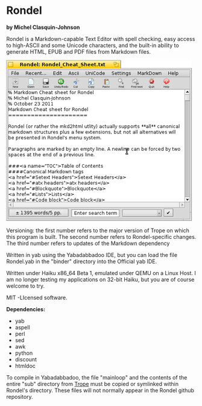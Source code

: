 # Rondel

**by Michel Clasquin-Johnson**

Rondel is a Markdown-capable Text Editor with spell checking, easy access to high-ASCII and some Unicode characters, and the built-in ability to generate HTML, EPUB and PDF  files from Markdown files.

![Rondel](rondel.png)

Versioning: the first number refers to the major version of Trope on which this program is built. The second number refers to Rondel-specific changes. The third number refers to updates of the Markdown dependency

Written in yab using the Yabadabbadoo IDE, but you can load the file Rondel.yab in the "binder" directory into the Official yab IDE.

Written under Haiku x86_64 Beta 1, emulated under QEMU on a Linux Host. I am no longer testing my applications on 32-bit Haiku, but you are of course welcome to try.

MIT -LIcensed software.

**Dependencies:**
* yab
* aspell
* perl
* sed
* awk
* python
* discount
* htmldoc


To compile in Yabadabbadoo, the file "mainloop" and the contents of the entire "sub" directory from [Trope](https://github.com/clasqm/Trope2) must be copied or symlinked within Rondel's directory. These files will not normally appear in the Rondel github repository.
